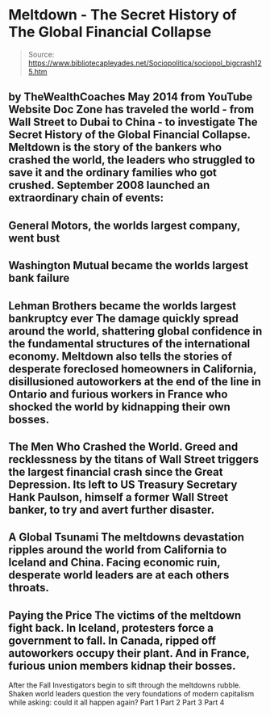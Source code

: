 # Meltdown - The Secret History of The Global Financial Collapse

> Source: https://www.bibliotecapleyades.net/Sociopolitica/sociopol_bigcrash125.htm

by
TheWealthCoaches
May 2014
from
YouTube Website
Doc Zone has
traveled the world - from Wall Street to Dubai to China - to investigate The
Secret History of the Global Financial Collapse.
Meltdown is the story of
the bankers who crashed the world, the leaders who struggled to save it and
the ordinary families who got crushed.
September 2008 launched an extraordinary chain of events:
-
General Motors,
the worlds largest company, went bust
-
Washington Mutual became the worlds
largest bank failure
-
Lehman Brothers became the worlds largest bankruptcy
ever
The damage quickly spread around the world, shattering global
confidence in the fundamental structures of the international economy.
Meltdown also tells the stories of desperate foreclosed homeowners in
California, disillusioned autoworkers at the end of the line in Ontario and
furious workers in France who shocked the world by kidnapping their own
bosses.
-
The Men Who Crashed the World.
Greed and
recklessness by the titans of Wall Street triggers the largest
financial crash since the Great Depression. Its left to US Treasury
Secretary Hank Paulson, himself a former Wall Street banker, to try
and avert further disaster.
-
A Global Tsunami
The meltdowns
devastation ripples around the world from California to Iceland and
China. Facing economic ruin, desperate world leaders are at each
others throats.
-
Paying the Price
The victims of the
meltdown fight back. In Iceland, protesters force a government to
fall. In Canada, ripped off autoworkers occupy their plant. And in
France, furious union members kidnap their bosses.
-
After the Fall
Investigators begin to
sift through the meltdowns rubble. Shaken world leaders question
the very foundations of modern capitalism while asking: could it all
happen again?
Part 1
Part 2
Part 3
Part 4

